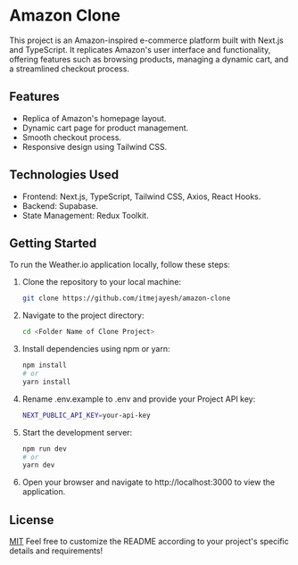 # Amazon Clone

This project is an Amazon-inspired e-commerce platform built with Next.js and TypeScript. It replicates Amazon's user interface and functionality, offering features such as browsing products, managing a dynamic cart, and a streamlined checkout process.

## Features

- Replica of Amazon's homepage layout.
- Dynamic cart page for product management.
- Smooth checkout process.
- Responsive design using Tailwind CSS.

## Technologies Used

- Frontend: Next.js, TypeScript, Tailwind CSS, Axios, React Hooks.
- Backend: Supabase.
- State Management: Redux Toolkit.

## Getting Started

To run the Weather.io application locally, follow these steps:

1. Clone the repository to your local machine:

   ```bash
   git clone https://github.com/itmejayesh/amazon-clone


2. Navigate to the project directory:

   ```bash
   cd <Folder Name of Clone Project>

3. Install dependencies using npm or yarn:

    ```bash
    npm install
    # or
    yarn install

4. Rename .env.example to .env and provide your Project API key:

    ```bash
    NEXT_PUBLIC_API_KEY=your-api-key

5. Start the development server:
    ```bash
    npm run dev
    # or
    yarn dev
    
6. Open your browser and navigate to http://localhost:3000 to view the application.

## License

[MIT](https://choosealicense.com/licenses/mit/)
Feel free to customize the README according to your project's specific details and requirements!
